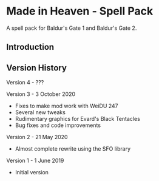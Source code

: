 # Made in Heaven - Spell Pack
A spell pack for Baldur's Gate 1 and Baldur's Gate 2.


## Introduction



## Version History

Version 4 - ???

Version 3 - 3 October 2020
- Fixes to make mod work with WeiDU 247
- Several new tweaks
- Rudimentary graphics for Evard's Black Tentacles
- Bug fixes and code improvements

Version 2 - 21 May 2020
- Almost complete rewrite using the SFO library

Version 1 - 1 June 2019
- Initial version
